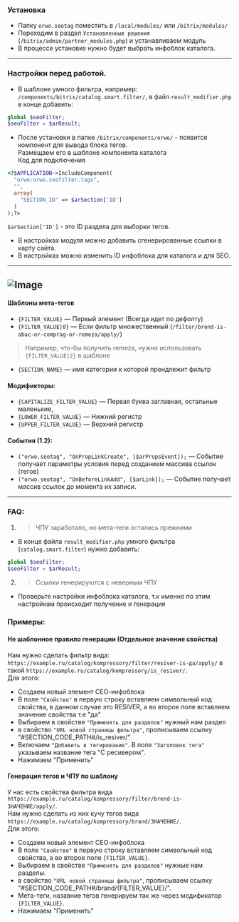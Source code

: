 ### Установка
- Папку `orwo.seotag` поместить в `/local/modules/` или `/bitrix/modules/`
- Переходим в раздел `Установленные решения` (`/bitrix/admin/partner_modules.php`) и устанавливаем модуль
- В процессе установке нужно будет выбрать инфоблок каталога. 
---

### Настройки перед работой. 
- В шаблоне умного фильтра, например: `/components/bitrix/catalog.smart.filter/`, в файл `result_modifier.php` в конце добавить:
```php
global $seoFilter;
$seoFilter = $arResult;
```
- После установки в папке `/bitrix/components/orwo/` - появится компонент для вывода блока тегов.  
  Размещаем его в шаблоне компонента каталога  
  Код для подключения 
```php
<?$APPLICATION->IncludeComponent(
  "orwo:orwo.seofilter.tags",
  "",
  array(
    "SECTION_ID" => $arSection['ID']
  )
);?>
```
`$arSection['ID']` - это ID раздела для выборки тегов.
- В настройках модуля можно добавить сгенерированные ссылки в карту сайта.
- В настройках можно изменить ID инфоблока для каталога и для SEO.
---

![Image](https://github.com/Isa3v/filterSeoTag/blob/master/readme.png?raw=true)
---

#### Шаблоны мета-тегов
- `{FILTER_VALUE}` — Первый элемент (Всегда идет по дефолту)
- `{FILTER_VALUE|0}` —  Если фильтр множественный (`/filter/brend-is-abac-or-comprag-or-remeza/apply/`)
> Например, что-бы получить remeza, нужно использовать `{FILTER_VALUE|2}` в шаблоне
- `{SECTION_NAME}` —  имя категории к которой прендлежит фильтр
#### Модификторы:
- `{CAPITALIZE_FILTER_VALUE}` —  Первая буква заглавная, остальные маленькие,
- `{LOWER_FILTER_VALUE}` —  Нижний регистр
- `{UPPER_FILTER_VALUE}` —  Верхний регистр
#### События (1.2): 
- `("orwo.seotag", "OnPropLinkCreate", [$arPropsEvent]);` —  Событие получает параметры условия перед созданием массива ссылок (тегов)
- `("orwo.seotag", "OnBeforeLinkAdd", [$arLink]);` —  Событие получает массив ссылок до момента их записи. 
---

### FAQ:
1. > ЧПУ заработало, но мета-теги остались прежними
- В конце файла `result_modifier.php` умного фильтра (`catalog.smart.filter`) нужно добавить:
```php
global $seoFilter;
$seoFilter = $arResult;
```
2. > Ссылки генерируются с неверным ЧПУ
- Проверьте настройки инфоблока каталога, т.к именно по этим настройкам происходит получение и генерация


### Примеры: 
#### Не шаблонное правило генерации (Отдельное значение свойства)
Нам нужно сделать фильтр вида: `https://example.ru/catalog/kompressory/filter/resiver-is-да/apply/` в такой `https://example.ru/catalog/kompressory/is_resiver/`.  
Для этого:
- Создаем новый элемент СЕО-инфоблока 
- В поле `"Свойство"` в первую строку вставляем символьный код свойства, в данном случае это RESIVER, а во второе поле вставляем значение свойства т.е "да"
- Выбираем в свойстве `"Применять для разделов"` нужный нам раздел
- в свойство `"URL новой страницы фильтра"`, прописываем ссылку "#SECTION_CODE_PATH#/is_resiver/"
- Включаем `"Добавить в тегирование"`. В поле `"Заголовок тега"` указываем название тега "С ресивером".
- Нажимаем "Применить" 

#### Генерация тегов и ЧПУ по шаблону
У нас есть свойства фильтра вида `https://example.ru/catalog/kompressory/filter/brend-is-ЗНАЧЕНИЕ/apply/`.  
Нам нужно сделать из них кучу тегов вида `https://example.ru/catalog/kompressory/brand/ЗНАЧЕНИЕ/`.  
Для этого: 
- Создаем новый элемент СЕО-инфоблока 
- В поле `"Свойство"` в первую строку вставляем символьный код свойства, а во второе поле `{FILTER_VALUE}`.
- Выбираем в свойстве `"Применять для разделов"` нужные нам разделы.
- в свойство `"URL новой страницы фильтра"`, прописываем ссылку "#SECTION_CODE_PATH#/brand/{FILTER_VALUE}/". 
- Мета-теги, назавние тегов генерируем так же через модификатор `{FILTER_VALUE}`.
- Нажимаем "Применить" 
